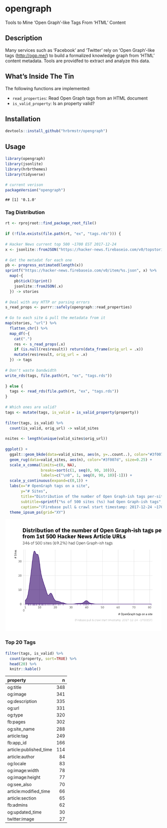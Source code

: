 
# opengraph

Tools to Mine ‘Open Graph’-like Tags From ‘HTML’ Content

## Description

Many services such as ‘Facebook’ and ‘Twitter’ rely on ‘Open Graph’-like
tags (<http://ogp.me/>) to build a formalized knowledge graph from
‘HTML’ content metadata. Tools are providfed to extract and analyze
this data.

## What’s Inside The Tin

The following functions are implemented:

  - `read_properties`: Read Open Graph tags from an HTML document
  - `is_valid_property`: Is an property valid?

## Installation

``` r
devtools::install_github("hrbrmstr/opengraph")
```

## Usage

``` r
library(opengraph)
library(jsonlite)
library(hrbrthemes)
library(tidyverse)

# current verison
packageVersion("opengraph")
```

    ## [1] '0.1.0'

### Tag Distribution

``` r
rt <- rprojroot::find_package_root_file()

if (!file.exists(file.path(rt, "ex", "tags.rds"))) {

# Hacker News current top 500 ~1700 EST 2017-12-24
x <- jsonlite::fromJSON("https://hacker-news.firebaseio.com/v0/topstories.json")

# Get the metadat for each one
pb <- progress_estimated(length(x))
sprintf("https://hacker-news.firebaseio.com/v0/item/%s.json", x) %>% 
  map(~{
    pb$tick()$print()
    jsonlite::fromJSON(.x)
  }) -> stories

# Deal with any HTTP or parsing errors
s_read_props <- purrr::safely(opengraph::read_properties)

# Go to each site & pull the metadata from it
map(stories, "url") %>% 
  flatten_chr() %>% 
  map_df(~{
    cat(".")
    res <- s_read_props(.x) 
    if (is.null(res$result)) return(data_frame(orig_url = .x))
    mutate(res$result, orig_url = .x)
  }) -> tags

# Don't waste bandwidth
write_rds(tags, file.path(rt, "ex", "tags.rds"))

} else {
  tags <- read_rds(file.path(rt, "ex", "tags.rds"))
}

# Which ones are valid?
tags <- mutate(tags, is_valid = is_valid_property(property))

filter(tags, is_valid) %>% 
  count(is_valid, orig_url) -> valid_sites

nsites <- length(unique(valid_sites$orig_url))

ggplot() +
  ggalt::geom_bkde(data=valid_sites, aes(n, y=..count..), color="#3f007d", fill="#3f007d", size=0.5, alpha=3/5, bandwidth=1) +
  geom_rug(data=valid_sites, aes(n), color="#3f007d", size=0.25) +
  scale_x_comma(limits=c(0, NA), 
                breaks=sort(c(1, seq(0, 90, 10))),
                labels=c("\n0", 1, seq(0, 90, 10)[-1])) +
  scale_y_continuous(expand=c(0,1)) +
  labs(x="# OpenGraph tags on a site",
       y="# Sites", 
       title="Distribution of the number of Open Graph-ish tags per-site\nfrom 1st 500 Hacker News Article URLs",
       subtitle=sprintf("%s of 500 sites (%s) had Open Graph-ish tags", nsites, scales::percent(nsites/500)),
       caption="(Firebase pull & crawl start timestamp: 2017-12-24 ~1700EST)") +
  theme_ipsum_ps(grid="XY")
```

![](README_files/figure-gfm/unnamed-chunk-4-1.png)<!-- -->

### Top 20 Tags

``` r
filter(tags, is_valid) %>% 
  count(property, sort=TRUE) %>% 
  head(20) %>% 
  knitr::kable()
```

| property                |   n |
| :---------------------- | --: |
| og:title                | 348 |
| og:image                | 341 |
| og:description          | 335 |
| og:url                  | 331 |
| og:type                 | 320 |
| fb:pages                | 302 |
| og:site\_name           | 288 |
| article:tag             | 249 |
| fb:app\_id              | 166 |
| article:published\_time | 114 |
| article:author          |  84 |
| og:locale               |  83 |
| og:image:width          |  78 |
| og:image:height         |  77 |
| og:see\_also            |  70 |
| article:modified\_time  |  66 |
| article:section         |  65 |
| fb:admins               |  62 |
| og:updated\_time        |  30 |
| twitter:image           |  27 |
